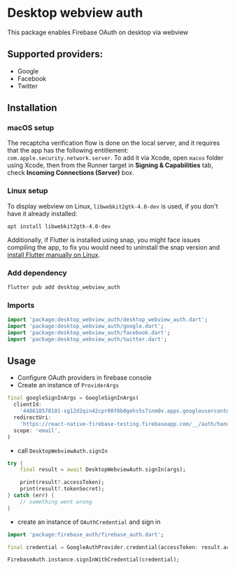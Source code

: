 # Desktop webview auth

This package enables Firebase OAuth on desktop via webview

## Supported providers:

- Google
- Facebook
- Twitter

## Installation
### macOS setup

The recaptcha verification flow is done on the local server, and it requires that the app has the following entitlement: `com.apple.security.network.server`.
To add it via Xcode, open `macos` folder using Xcode, then from the Runner target in **Signing & Capabilities** tab, check **Incoming Connections (Server)** box.

### Linux setup

 To display webview on Linux, `libwebkit2gtk-4.0-dev` is used, if you don't have it already installed:
 ```bash
 apt install libwebkit2gtk-4.0-dev
 ```

 Additionally, if Flutter is installed using snap, you might face issues compiling the app, to fix you would need to uninstall the snap version and [install Flutter manually on Linux](https://docs.flutter.dev/get-started/install/linux#install-flutter-manually).

### Add dependency

```bash
flutter pub add desktop_webview_auth
```

### Imports

```dart
import 'package:desktop_webview_auth/desktop_webview_auth.dart';
import 'package:desktop_webview_auth/google.dart';
import 'package:desktop_webview_auth/facebook.dart';
import 'package:desktop_webview_auth/twitter.dart';
```

## Usage

- Configure OAuth providers in firebase console
- Create an instance of `ProviderArgs`

```dart
final googleSignInArgs = GoogleSignInArgs(
  clientId:
    '448618578101-sg12d2qin42cpr00f8b0gehs5s7inm0v.apps.googleusercontent.com',
  redirectUri:
    'https://react-native-firebase-testing.firebaseapp.com/__/auth/handler',
  scope: 'email',
)
```

- call `DesktopWebviewAuth.signIn`

```dart
try {
    final result = await DesktopWebviewAuth.signIn(args);

    print(result?.accessToken);
    print(result?.tokenSecret);
} catch (err) {
    // something went wrong
}
```

- create an instance of `OAuthCredential` and sign in

```dart
import 'package:firebase_auth/firebase_auth.dart';

final credential = GoogleAuthProvider.credential(accessToken: result.accessToken)

FirebaseAuth.instance.signInWithCredential(credential);
```
